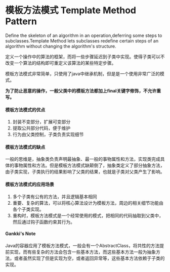 # 模板方法模式 Template Method Pattern

Define the skeleton of an algorithm in an operation,deferring some steps to subclasses.Template
Method lets subclasses redefine certain steps of an algorithm without changing the algorithm's
structure.

定义一个操作中的算法的框架，而将一些步骤延迟到子类中实现。使得子类可以不改变一个算法的结构即可重定义该算法的某些特定步骤。

模板方法模式非常简单，只使用了java中继承机制，但是是一个使用非常广泛的模式。

**为了防止恶意的操作，一般父类中的模板方法都加上final关键字修饰，不允许重写。**

#### 模板方法模式的优点
1. 封装不变部分，扩展可变部分
2. 提取公共部分代码，便于维护
3. 行为由父类控制，子类负责实现细节

#### 模板方法模式的缺点
一般的思维是，抽象类负责声明最抽象、最一般的事物属性和方法，实现类完成具体的事物属性和方法。但是模板方法模式缺颠倒了，抽象类定义了部分抽象方法，由子类实现，子类执行的结果影响了父类的结果，也就是子类对父类产生了影响。

#### 模板方法模式的应用场景
1. 多个子类有公有的方法，并且逻辑基本相同
2. 重要、复杂的算法，可以将核心算法设计为模板方法，周边的相关细节功能由各个子类实现。
3. 重构时，模板方法模式是一个经常使用的模式，把相同的代码抽取到父类中，然后通过钩子函数约束其行为。

#### Gankki's Note
Java的容器应用了模板方法模式，一般会有一个AbstractClass，将共性的方法提前实现，而有些复杂的方法会包含一些基本方法，而这些基本方法一般为抽象方法，或者虽然实现了但是实现为空，或者返回异常等，这些基本方法依赖于子类的实现。
